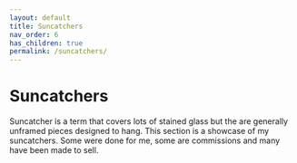 ```yaml
---
layout: default
title: Suncatchers
nav_order: 6
has_children: true
permalink: /suncatchers/
---
```


# Suncatchers

Suncatcher is a term that covers lots of stained glass but the are generally unframed pieces designed to hang. This section is a showcase of my suncatchers. Some were done for me, some are commissions and many have been made to sell.
